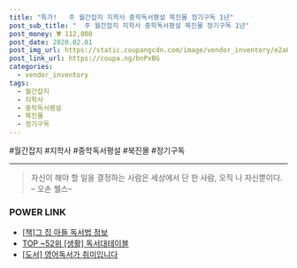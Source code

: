 ```yaml
--- 
title: "특가!   주 월간잡지 지학사 중학독서평설 북진몰 정기구독 1년" 
post_sub_title: "  주 월간잡지 지학사 중학독서평설 북진몰 정기구독 1년" 
post_money: ₩ 112,000 
post_date: 2020.02.01 
post_img_url: https://static.coupangcdn.com/image/vendor_inventory/e2a0/b1d683c9d8a74e4785127d59773a459bfaa954c17894e9e0a989d3558b55.jpg 
post_link_url: https://coupa.ng/bnPxBG 
categories: 
  - vendor_inventory 
tags: 
  - 월간잡지 
  - 지학사 
  - 중학독서평설 
  - 북진몰 
  - 정기구독 
--- 
```

  #월간잡지 #지학사 #중학독서평설 #북진몰 #정기구독 
<hr> 

> 자신이 해야 할 일을 결정하는 사람은 세상에서 단 한 사람, 오직 나 자신뿐이다. – 오손 웰스–  


### POWER LINK

* <a href="https://blog.naver.com/fasyy4321/221760410308" target="_blank">[책]그 집 아들 독서법 정보</a>
* <a href="https://blog.naver.com/fasyy4321/221782010175" target="_blank"> TOP ~52위 [생활] 독서대테이블</a>
* <a href="https://blog.naver.com/sakai111/221776831702" target="_blank">[도서] 영어독서가 취미입니다</a>
